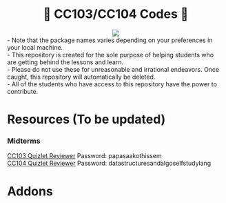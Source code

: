 <div align="center">

# 👀 CC103/CC104 Codes 👀
 
<img src="https://img.shields.io/badge/WARNING-A_secret_spoken_finds_wings-1DA1F2?style=for-the-badge&logo=alert&labelColor=darkred&color=pink#gh-dark-mode-only" />
  </div>
- Note that the package names varies depending on your preferences in your local machine. <br>
- This repository is created for the sole purpose of helping students who are getting behind the lessons and learn. <br>
- Please do not use these for unreasonable and irrational endeavors. Once caught, this repository will automatically be deleted. <br>
- All of the students who have access to this repository have the power to contribute.

# Resources (To be updated)
### Midterms
[CC103 Quizlet Reviewer](https://quizlet.com/778497859/cc103-introduction-to-computer-programming-midterms-flash-cards/)
Password: papasaakothissem <br/>
[CC104 Quizlet Reviewer](https://quizlet.com/779396043/cc104-midterms-oop-nodes-flash-cards/)
Password: datastructuresandalgoselfstudylang

# Addons
<!-- 
<a class="github-button" href="https://github.com/janzengo" data-color-scheme="no-preference: dark; light: light; dark: dark;" data-size="large" data-show-count="true" aria-label="Follow @janzengo on GitHub">Follow @janzengo</a>
-->
